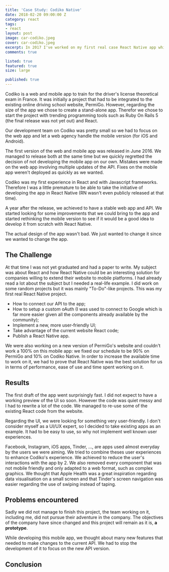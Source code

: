 ```yaml
---
title: 'Case Study: Codiko Native'
date: 2018-02-20 09:00:00 Z
category: react
tags:
- react
layout: post
image: car-codiko.jpeg
cover: car-codiko.jpeg
excerpt: In 2017 I've worked on my first real case React Native app while working at PermiGo.
comments: true

listed: true
featured: true
size: large

published: true
---
```


Codiko is a web and mobile app to train for the driver's license theoretical exam in France. It was initially a project that had to be integrated to the existing online driving school website, PermiGo. However, regarding the size of the app we chose to create a stand-alone app. Therefor we chose to start the project with trending programming tools such as Ruby On Rails 5 (the final release was not yet out) and React.

Our development team on Codiko was pretty small so we had to focus on the web app and let a web agency handle the mobile version (for iOS and Android).

The first version of the web and mobile app was released in June 2016. We managed to release both at the same time but we quickly regretted the decision of not developing the mobile app on our own. Mistakes were made on the web app involving multiple updates of the API. Fixes on the mobile app weren't deployed as quickly as we wanted.

Codiko was my first experience in React and with Javascript frameworks. Therefore I was a little premature to be able to take the initiative of developing the app in React Native (RN wasn't even publicly released at that time).

A year after the release, we achieved to have a stable web app and API. We started looking for some improvements that we could bring to the app and started rethinking the mobile version to see if it would be a good idea to develop it from scratch with React Native.

The actual design of the app wasn't bad. We just wanted to change it since we wanted to change the app.

## The Challenge

At that time I was not yet graduated and had a paper to write. My subject was about React and how React Native could be an interesting solution for companies willing to extend their website to mobile platforms. I had already read a lot about the subject but I needed a real-life example. I did work on some random projects but it was mainly "To-Do"-like projects. This was my first real React Native project.

* How to connect our API to the app;
* How to setup a custom oAuth (I was used to connect to Google which is far more easier given all the components already available by the community);
* Implement a new, more user-friendly UI;
* Take advantage of the current website React code;
* Publish a React Native app.

We were also working on a new version of PermiGo's website and couldn't work a 100% on this mobile app: we fixed our schedule to be 90% on PermiGo and 10% on Codiko Native. In order to increase the available time to work on it, we had to prove that React Native was the best solution for us in terms of performance, ease of use and time spent working on it.

## Results

The first draft of the app went surprisingly fast. I did not expect to have a working preview of the UI so soon. However the code was quiet messy and I had to rewrite a lot of the code. We managed to re-use some of the existing React code from the website.

Regarding the UI, we were looking for something very user-friendly. I don't consider myself as a UI/UX expert, so I decided to take existing apps as an example. It had to be easy to use, so why not implement well known user experiences.

Facebook, Instagram, iOS apps, Tinder, ..., are apps used almost everyday by the users we were aiming. We tried to combine theses user experiences to enhance Codiko's experience. We achieved to reduce the user's interactions with the app by 2.
We also removed every component that was not mobile friendly and only adapted to a web format, such as complex graphics. We thought that Apple Health was a great inspiration regarding data visualisation on a small screen and that Tinder's screen navigation was easier regarding the use of swiping instead of taping.


## Problems encountered

Sadly we did not manage to finish this project, the team working on it, including me, did not pursue their adventure in the company. The objectives of the company have since changed and this project will remain as it is, **a prototype**.

While developing this mobile app, we thought about many new features that needed to make changes to the current API. We had to stop the development of it to focus on the new API version.

## Conclusion


